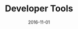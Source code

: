 ---
title: Developer Tools
linktitle: Developer Tools
description: Description for the developer tools section.
date: 2016-11-01
publishdate: 2016-11-01
lastmod: 2016-11-01
tags: []
categories: []
weight: 01
draft: false
slug:
aliases: []
toc:
notes:
---